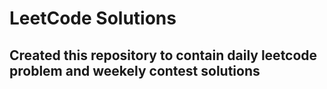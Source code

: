 # LeetCode Solutions
## Created this repository to contain daily leetcode problem and weekely contest solutions 
